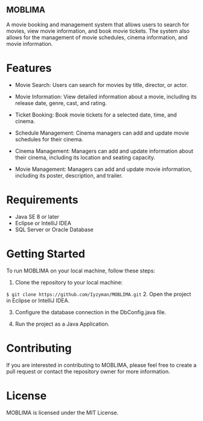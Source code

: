 ## MOBLIMA
A movie booking and management system that allows users to search for movies, view movie information, and book movie tickets. The system also allows for the management of movie schedules, cinema information, and movie information.

# Features
- Movie Search: Users can search for movies by title, director, or actor.

- Movie Information: View detailed information about a movie, including its release date, genre, cast, and rating.

- Ticket Booking: Book movie tickets for a selected date, time, and cinema.

- Schedule Management: Cinema managers can add and update movie schedules for their cinema.

- Cinema Management: Managers can add and update information about their cinema, including its location and seating capacity.

- Movie Management: Managers can add and update movie information, including its poster, description, and trailer.

# Requirements
- Java SE 8 or later
- Eclipse or IntelliJ IDEA
- SQL Server or Oracle Database
# Getting Started
To run MOBLIMA on your local machine, follow these steps:

1. Clone the repository to your local machine:

`$ git clone https://github.com/Iyzyman/MOBLIMA.git`
2. Open the project in Eclipse or IntelliJ IDEA.

3. Configure the database connection in the DbConfig.java file.

4. Run the project as a Java Application.

# Contributing
If you are interested in contributing to MOBLIMA, please feel free to create a pull request or contact the repository owner for more information.

# License
MOBLIMA is licensed under the MIT License.
